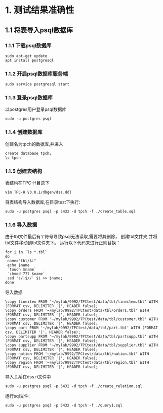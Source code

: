 # 1. 测试结果准确性

## 1.1 将表导入psql数据库

### 1.1.1 下载psql数据库

```
sudo apt-get update
apt install postgresql
```

### 1.1.2 开启psql数据库服务端

```
sudo service postgresql start
```

### 1.1.3 登录psql数据库

以postgres用户登录psql数据库
```
sudo -u postgres psql
```

### 1.1.4 创建数据库

创建名为tpch的数据库,并进入
```
create database tpch;
\c tpch
```

### 1.1.5 创建表结构

表结构在TPC-H目录下
```
vim TPC-H V3.0.1/dbgen/dss.ddl
```

将表结构导入数据库,在目录test下执行:
```
sudo -u postgres psql -p 5432 -d tpch -f ./create_table.sql
```

### 1.1.6 导入数据

由于tbl文件最后有'/'符号导致psql无法读取,需要将其删除，
创建tbl文件夹,并将tbl文件移动到tbl文件夹下。
运行以下代码来进行正则替换：
```
for i in `ls *.tbl`
do
 name="tbl/$i"
 echo $name
 `touch $name`
 `chmod 777 $name`
 sed 's/|$//' $i >> $name;
done
```

导入数据 
```
\copy lineitem FROM '~/mylab/9992/TPCtest/data/tbl/lineitem.tbl' WITH (FORMAT csv, DELIMITER '|', HEADER false);
\copy orders FROM '~/mylab/9992/TPCtest/data/tbl/orders.tbl' WITH (FORMAT csv, DELIMITER '|', HEADER false);
\copy customer FROM '~/mylab/9992/TPCtest/data/tbl/customer.tbl' WITH (FORMAT csv, DELIMITER '|', HEADER false);
\copy part FROM '~/mylab/9992/TPCtest/data/tbl/part.tbl' WITH (FORMAT csv, DELIMITER '|', HEADER false);
\copy partsupp FROM '~/mylab/9992/TPCtest/data/tbl/partsupp.tbl' WITH (FORMAT csv, DELIMITER '|', HEADER false);
\copy supplier FROM '~/mylab/9992/TPCtest/data/tbl/supplier.tbl' WITH (FORMAT csv, DELIMITER '|', HEADER false);
\copy nation FROM '~/mylab/9992/TPCtest/data/tbl/nation.tbl' WITH (FORMAT csv, DELIMITER '|', HEADER false);
\copy region FROM '~/mylab/9992/TPCtest/data/tbl/region.tbl' WITH (FORMAT csv, DELIMITER '|', HEADER false);
```

导入关系在dss.ri文件中
```
sudo -u postgres psql -p 5432 -d tpch -f ./create_relation.sql
```


运行sql文件:
```
sudo -u postgres psql -p 5432 -d tpch -f ./query1.sql
```


